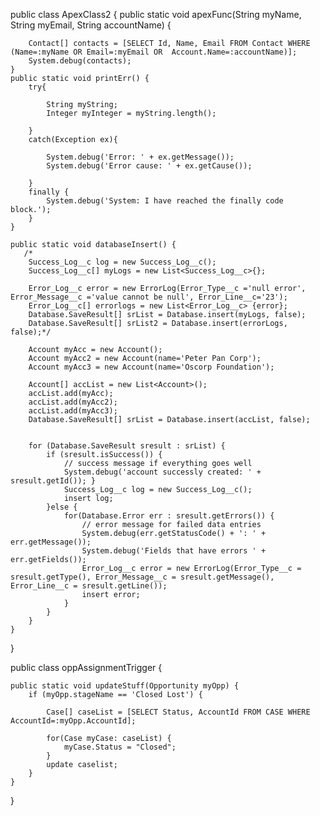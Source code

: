 public class ApexClass2 {
    public static void apexFunc(String myName, String myEmail, String accountName) {

    	Contact[] contacts = [SELECT Id, Name, Email FROM Contact WHERE (Name=:myName OR Email=:myEmail OR  Account.Name=:accountName)];
        System.debug(contacts);
    }
    public static void printErr() {
        try{

        	String myString;
            Integer myInteger = myString.length();
            
        }
        catch(Exception ex){
            
            System.debug('Error: ' + ex.getMessage());
            System.debug('Error cause: ' + ex.getCause());
            
        }
        finally {
			System.debug('System: I have reached the finally code block.');
        }
    }
    
    public static void databaseInsert() {
       /* 
        Success_Log__c log = new Success_Log__c();
        Success_Log__c[] myLogs = new List<Success_Log__c>{};
        
        Error_Log__c error = new ErrorLog(Error_Type__c ='null error', Error_Message__c ='value cannot be null', Error_Line__c='23');
       	Error_Log__c[] errorlogs = new List<Error_Log__c> {error};
		Database.SaveResult[] srList = Database.insert(myLogs, false);
        Database.SaveResult[] srList2 = Database.insert(errorLogs, false);*/
		
		Account myAcc = new Account();
        Account myAcc2 = new Account(name='Peter Pan Corp');
        Account myAcc3 = new Account(name='Oscorp Foundation');
        
        Account[] accList = new List<Account>();
        accList.add(myAcc);
        accList.add(myAcc2);
        accList.add(myAcc3);
        Database.SaveResult[] srList = Database.insert(accList, false);
		
        
        for (Database.SaveResult sresult : srList) {
        	if (sresult.isSuccess()) {
          		// success message if everything goes well
          		System.debug('account successly created: ' + sresult.getId()); }
                Success_Log__c log = new Success_Log__c();
            	insert log;
        	}else {  
          		for(Database.Error err : sresult.getErrors()) {  
            		// error message for failed data entries
            		System.debug(err.getStatusCode() + ': ' + err.getMessage()); 
            		System.debug('Fields that have errors ' + err.getFields()); 
                    Error_Log__c error = new ErrorLog(Error_Type__c = sresult.getType(), Error_Message__c = sresult.getMessage(), Error_Line__c = sresult.getLine());
   					insert error;
          		} 
        	}
      	}          
    }
}

public class oppAssignmentTrigger {

    public static void updateStuff(Opportunity myOpp) {
        if (myOpp.stageName == 'Closed Lost') {
            
            Case[] caseList = [SELECT Status, AccountId FROM CASE WHERE AccountId=:myOpp.AccountId];
            
            for(Case myCase: caseList) {
                myCase.Status = "Closed";   
            }
            update caselist;
        }
    }
}